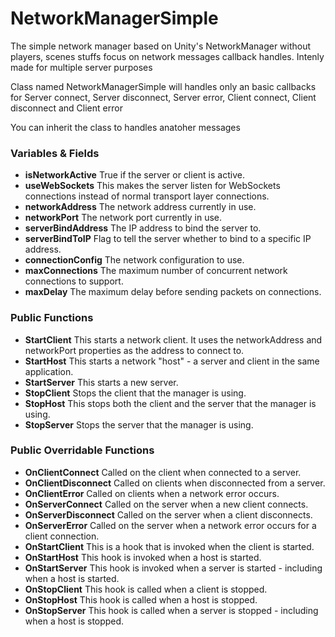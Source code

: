 # NetworkManagerSimple

The simple network manager based on Unity's NetworkManager without players, scenes stuffs focus on network messages callback handles. Intenly made for multiple server purposes

Class named NetworkManagerSimple will handles only an basic callbacks for Server connect, Server disconnect, Server error, Client connect, Client disconnect and Client error

You can inherit the class to handles anatoher messages

### Variables & Fields

- **isNetworkActive** True if the server or client is active.
- **useWebSockets** This makes the server listen for WebSockets connections instead of normal transport layer connections.
- **networkAddress**	The network address currently in use.
- **networkPort**	The network port currently in use.
- **serverBindAddress**	The IP address to bind the server to.
- **serverBindToIP**	Flag to tell the server whether to bind to a specific IP address.
- **connectionConfig**	The network configuration to use.
- **maxConnections**	The maximum number of concurrent network connections to support.
- **maxDelay**	The maximum delay before sending packets on connections.

### Public Functions

- **StartClient**	This starts a network client. It uses the networkAddress and networkPort properties as the address to connect to.
- **StartHost**	This starts a network "host" - a server and client in the same application.
- **StartServer**	This starts a new server.
- **StopClient**	Stops the client that the manager is using.
- **StopHost**	This stops both the client and the server that the manager is using.
- **StopServer**	Stops the server that the manager is using.

### Public Overridable Functions

- **OnClientConnect**	Called on the client when connected to a server.
- **OnClientDisconnect**	Called on clients when disconnected from a server.
- **OnClientError**	Called on clients when a network error occurs.
- **OnServerConnect**	Called on the server when a new client connects.
- **OnServerDisconnect**	Called on the server when a client disconnects.
- **OnServerError**	Called on the server when a network error occurs for a client connection.
- **OnStartClient**	This is a hook that is invoked when the client is started.
- **OnStartHost**	This hook is invoked when a host is started.
- **OnStartServer**	This hook is invoked when a server is started - including when a host is started.
- **OnStopClient**	This hook is called when a client is stopped.
- **OnStopHost**	This hook is called when a host is stopped.
- **OnStopServer**	This hook is called when a server is stopped - including when a host is stopped.
